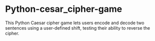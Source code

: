 # Python-cesar_cipher-game
This Python Caesar cipher game lets users encode and decode two sentences using a user-defined shift, testing their ability to reverse the cipher.
